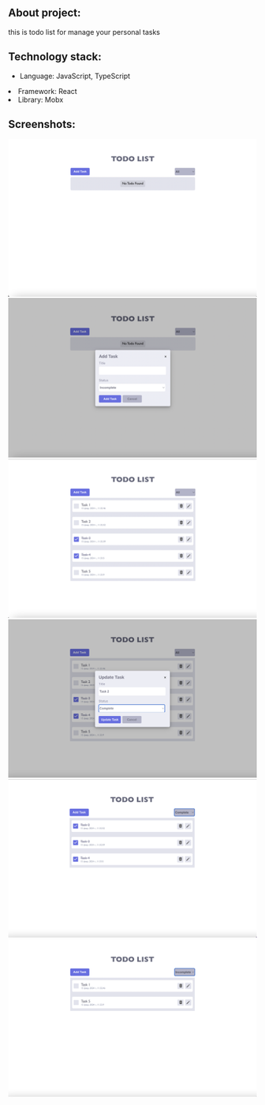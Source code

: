 <h2>About project:</h2>
<p>this is todo list for manage your personal tasks</p>
<h2>Technology stack:</h2>
<ul>
  <li>Language: JavaScript, TypeScript</ul>
  <li>Framework: React</ul>
  <li>Library: Mobx</ul>
</ul>
<h2>Screenshots:</h2>
<div>
  <img src="https://github.com/angelina-pol/angelina-pol-ToDoList_React-TypeScript/blob/main/picture/Screen_1.png"/>
  <img src="https://github.com/angelina-pol/angelina-pol-ToDoList_React-TypeScript/blob/main/picture/Screen_2.png"/>
  <img src="https://github.com/angelina-pol/angelina-pol-ToDoList_React-TypeScript/blob/main/picture/Screen_3.png"/>
</div>
<div>
  <img src="https://github.com/angelina-pol/angelina-pol-ToDoList_React-TypeScript/blob/main/picture/Screen_4.png"/>
  <img src="https://github.com/angelina-pol/angelina-pol-ToDoList_React-TypeScript/blob/main/picture/Screen_5.png"/>
  <img src="https://github.com/angelina-pol/angelina-pol-ToDoList_React-TypeScript/blob/main/picture/Screen_6.png"/>
</div>
